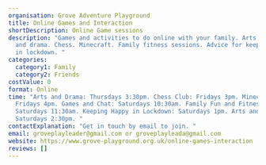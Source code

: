```yaml
---
organisation: Grove Adventure Playground
title: Online Games and Interaction
shortDescription: Online Game sessions
description: "Games and activities to do online with your family. Arts, crafts
  and drama. Chess. Minecraft. Family fitness sessions. Advice for keeping happy
  in lockdown. "
categories:
  category1: Family
  category2: Friends
costValue: 0
format: Online
time: "Arts and Drama: Thursdays 3:30pm. Chess Club: Fridays 3pm. Minecraft:
  Fridays 4pm. Games and Chat: Saturdays 10:30am. Family Fun and Fitness:
  Saturdays 11:30am. Keeping Happy in Lockdown: Saturdays 1pm. Arts and Crafts:
  Saturdays 2:30pm. "
contactExplanation: "Get in touch by email to join. "
email: groveplayleader@gmail.com or groveplayleada@gmail.com
website: https://www.grove-playground.org.uk/online-games-interaction
reviews: []
---
```


